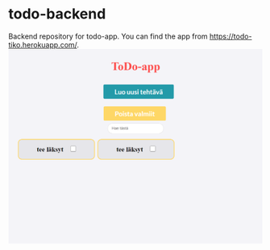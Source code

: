 # todo-backend

Backend repository for todo-app. 
You can find the app from https://todo-tiko.herokuapp.com/.
<img src="ss.png" alt="App"/>

